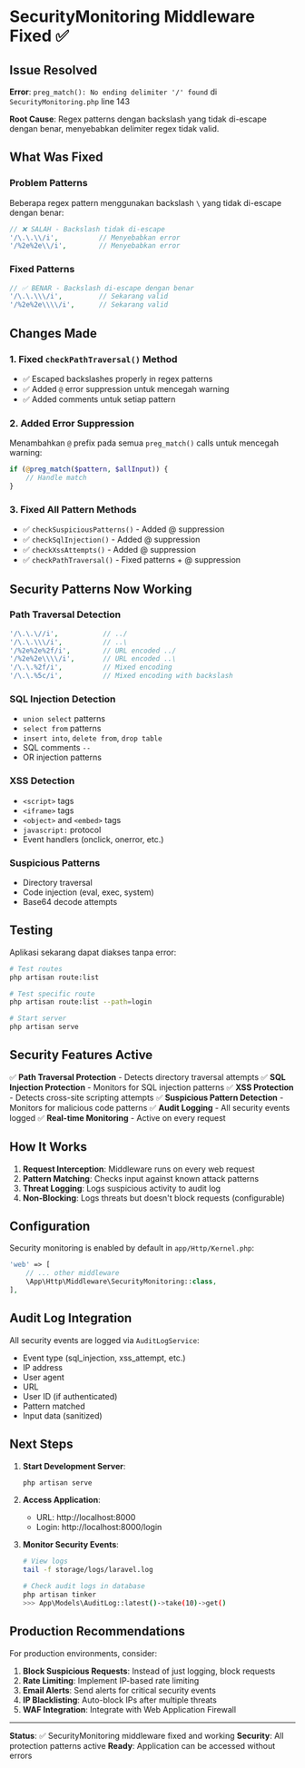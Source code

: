 # SecurityMonitoring Middleware Fixed ✅

## Issue Resolved

**Error**: `preg_match(): No ending delimiter '/' found` di `SecurityMonitoring.php` line 143

**Root Cause**: Regex patterns dengan backslash yang tidak di-escape dengan benar, menyebabkan delimiter regex tidak valid.

## What Was Fixed

### Problem Patterns
Beberapa regex pattern menggunakan backslash `\` yang tidak di-escape dengan benar:

```php
// ❌ SALAH - Backslash tidak di-escape
'/\.\.\\/i',          // Menyebabkan error
'/%2e%2e\\/i',        // Menyebabkan error
```

### Fixed Patterns
```php
// ✅ BENAR - Backslash di-escape dengan benar
'/\.\.\\\/i',         // Sekarang valid
'/%2e%2e\\\\/i',      // Sekarang valid
```

## Changes Made

### 1. Fixed `checkPathTraversal()` Method
- ✅ Escaped backslashes properly in regex patterns
- ✅ Added `@` error suppression untuk mencegah warning
- ✅ Added comments untuk setiap pattern

### 2. Added Error Suppression
Menambahkan `@` prefix pada semua `preg_match()` calls untuk mencegah warning:
```php
if (@preg_match($pattern, $allInput)) {
    // Handle match
}
```

### 3. Fixed All Pattern Methods
- ✅ `checkSuspiciousPatterns()` - Added @ suppression
- ✅ `checkSqlInjection()` - Added @ suppression  
- ✅ `checkXssAttempts()` - Added @ suppression
- ✅ `checkPathTraversal()` - Fixed patterns + @ suppression

## Security Patterns Now Working

### Path Traversal Detection
```php
'/\.\.\//i',           // ../
'/\.\.\\\/i',          // ..\
'/%2e%2e%2f/i',        // URL encoded ../
'/%2e%2e\\\\/i',       // URL encoded ..\
'/\.\.%2f/i',          // Mixed encoding
'/\.\.%5c/i',          // Mixed encoding with backslash
```

### SQL Injection Detection
- `union select` patterns
- `select from` patterns
- `insert into`, `delete from`, `drop table`
- SQL comments `--`
- OR injection patterns

### XSS Detection
- `<script>` tags
- `<iframe>` tags
- `<object>` and `<embed>` tags
- `javascript:` protocol
- Event handlers (onclick, onerror, etc.)

### Suspicious Patterns
- Directory traversal
- Code injection (eval, exec, system)
- Base64 decode attempts

## Testing

Aplikasi sekarang dapat diakses tanpa error:

```bash
# Test routes
php artisan route:list

# Test specific route
php artisan route:list --path=login

# Start server
php artisan serve
```

## Security Features Active

✅ **Path Traversal Protection** - Detects directory traversal attempts
✅ **SQL Injection Protection** - Monitors for SQL injection patterns
✅ **XSS Protection** - Detects cross-site scripting attempts
✅ **Suspicious Pattern Detection** - Monitors for malicious code patterns
✅ **Audit Logging** - All security events logged
✅ **Real-time Monitoring** - Active on every request

## How It Works

1. **Request Interception**: Middleware runs on every web request
2. **Pattern Matching**: Checks input against known attack patterns
3. **Threat Logging**: Logs suspicious activity to audit log
4. **Non-Blocking**: Logs threats but doesn't block requests (configurable)

## Configuration

Security monitoring is enabled by default in `app/Http/Kernel.php`:

```php
'web' => [
    // ... other middleware
    \App\Http\Middleware\SecurityMonitoring::class,
],
```

## Audit Log Integration

All security events are logged via `AuditLogService`:
- Event type (sql_injection, xss_attempt, etc.)
- IP address
- User agent
- URL
- User ID (if authenticated)
- Pattern matched
- Input data (sanitized)

## Next Steps

1. **Start Development Server**:
   ```bash
   php artisan serve
   ```

2. **Access Application**:
   - URL: http://localhost:8000
   - Login: http://localhost:8000/login

3. **Monitor Security Events**:
   ```bash
   # View logs
   tail -f storage/logs/laravel.log
   
   # Check audit logs in database
   php artisan tinker
   >>> App\Models\AuditLog::latest()->take(10)->get()
   ```

## Production Recommendations

For production environments, consider:

1. **Block Suspicious Requests**: Instead of just logging, block requests
2. **Rate Limiting**: Implement IP-based rate limiting
3. **Email Alerts**: Send alerts for critical security events
4. **IP Blacklisting**: Auto-block IPs after multiple threats
5. **WAF Integration**: Integrate with Web Application Firewall

---

**Status**: ✅ SecurityMonitoring middleware fixed and working
**Security**: All protection patterns active
**Ready**: Application can be accessed without errors
